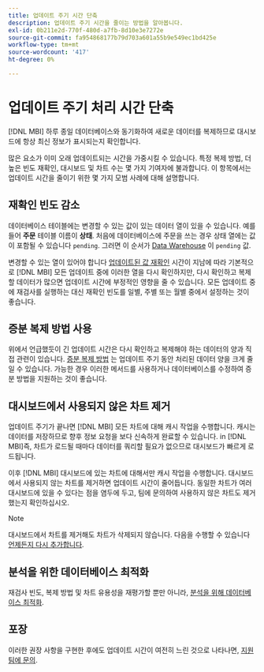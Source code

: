 ```yaml
---
title: 업데이트 주기 시간 단축
description: 업데이트 주기 시간을 줄이는 방법을 알아봅니다.
exl-id: 0b211e2d-770f-480d-a7fb-8d10e3e7272e
source-git-commit: fa954868177b79d703a601a55b9e549ec1bd425e
workflow-type: tm+mt
source-wordcount: '417'
ht-degree: 0%

---
```


# 업데이트 주기 처리 시간 단축

[!DNL MBI] 하루 종일 데이터베이스와 동기화하여 새로운 데이터를 복제하므로 대시보드에 항상 최신 정보가 표시되는지 확인합니다.

많은 요소가 이미 오래 업데이트되는 시간을 가중시킬 수 있습니다. 특정 복제 방법, 더 높은 빈도 재확인, 대시보드 및 차트 수는 몇 가지 기여자에 불과합니다. 이 항목에서는 업데이트 시간을 줄이기 위한 몇 가지 모범 사례에 대해 설명합니다.

## 재확인 빈도 감소

데이터베이스 테이블에는 변경할 수 있는 값이 있는 데이터 열이 있을 수 있습니다. 예를 들어 **주문** 테이블 이름이 **상태**. 처음에 데이터베이스에 주문을 쓰는 경우 상태 열에는 값이 포함될 수 있습니다 `pending`. 그러면 이 순서가 [Data Warehouse](../data-analyst/data-warehouse-mgr/tour-dwm.md) 이 `pending` 값.

변경할 수 있는 열이 있어야 합니다 [업데이트된 값 재확인](../data-analyst/data-warehouse-mgr/cfg-data-rechecks.md) 시간이 지남에 따라 기본적으로 [!DNL MBI] 모든 업데이트 중에 이러한 열을 다시 확인하지만, 다시 확인하고 복제할 데이터가 많으면 업데이트 시간에 부정적인 영향을 줄 수 있습니다. 모든 업데이트 중에 재검사를 실행하는 대신 재확인 빈도를 일별, 주별 또는 월별 중에서 설정하는 것이 좋습니다.

## 증분 복제 방법 사용

위에서 언급했듯이 긴 업데이트 시간은 다시 확인하고 복제해야 하는 데이터의 양과 직접 관련이 있습니다. [증분 복제 방법](../data-analyst/data-warehouse-mgr/cfg-replication-methods.md) 는 업데이트 주기 동안 처리된 데이터 양을 크게 줄일 수 있습니다. 가능한 경우 이러한 메서드를 사용하거나 데이터베이스를 수정하여 증분 방법을 지원하는 것이 좋습니다.

## 대시보드에서 사용되지 않은 차트 제거

업데이트 주기가 끝나면 [!DNL MBI] 모든 차트에 대해 캐시 작업을 수행합니다. 캐시는 데이터를 저장하므로 향후 정보 요청을 보다 신속하게 완료할 수 있습니다. in [!DNL MBI]즉, 차트가 로드될 때마다 데이터를 쿼리할 필요가 없으므로 대시보드가 빠르게 로드됩니다.

이후 [!DNL MBI] 대시보드에 있는 차트에 대해서만 캐시 작업을 수행합니다. 대시보드에서 사용되지 않는 차트를 제거하면 업데이트 시간이 줄어듭니다. 동일한 차트가 여러 대시보드에 있을 수 있다는 점을 염두에 두고, 팀에 문의하여 사용하지 않은 차트도 제거했는지 확인하십시오.

>[!NOTE]
>
>대시보드에서 차트를 제거해도 차트가 삭제되지 않습니다. 다음을 수행할 수 있습니다 [언제든지 다시 추가합니다](../data-user/dashboards/add-charts-dashboard.md).

## 분석을 위한 데이터베이스 최적화

재검사 빈도, 복제 방법 및 차트 유용성을 재평가할 뿐만 아니라, [분석을 위해 데이터베이스 최적화](../best-practices/opt-db-analysis.md).

## 포장

이러한 권장 사항을 구현한 후에도 업데이트 시간이 여전히 느린 것으로 나타나면, [지원 팀에 문의](https://experienceleague.adobe.com/docs/commerce-knowledge-base/kb/troubleshooting/miscellaneous/mbi-service-policies.html?lang=en).
